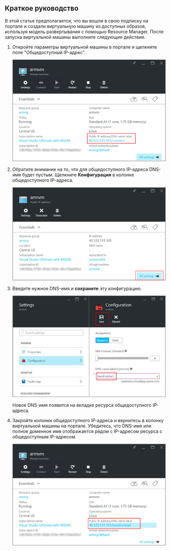 ## Краткое руководство 

В этой статье предполагается, что вы вошли в свою подписку на портале и создали виртуальную машину из доступных образов, используя модель развертывания с помощью Resource Manager. После запуска виртуальной машины выполните следующие действия.

1.  Откройте параметры виртуальной машины в портале и щелкните поле "Общедоступный IP-адрес".

    ![найдите ресурс IP-адреса](./media/virtual-machines-common-portal-create-fqdn/locatePublicIP.PNG)

2.  Обратите внимание на то, что для общедоступного IP-адреса DNS-имя будет пустым. Щелкните **Конфигурация** в колонке общедоступного IP-адреса.

    ![settings ip](./media/virtual-machines-common-portal-create-fqdn/settingsIP.PNG)

3.  Введите нужное DNS-имя и **сохраните** эту конфигурацию.

    ![введите метку имени DNS](./media/virtual-machines-common-portal-create-fqdn/dnsNameLabel.PNG)

    Новое DNS-имя появится на вкладке ресурса общедоступного IP-адреса.

4.  Закройте колонки общедоступного IP-адреса и вернитесь в колонку виртуальной машины на портале. Убедитесь, что DNS-имя или полное доменное имя отображается рядом с IP-адресом ресурса с общедоступным IP-адресом.

    ![создается полное доменное имя](./media/virtual-machines-common-portal-create-fqdn/fqdnCreated.PNG)

<!---HONumber=AcomDC_0831_2016-->